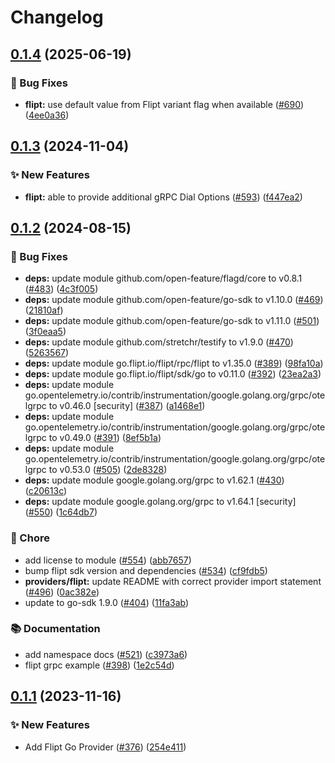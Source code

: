 # Changelog

## [0.1.4](https://github.com/open-feature/go-sdk-contrib/compare/providers/flipt/v0.1.3...providers/flipt/v0.1.4) (2025-06-19)


### 🐛 Bug Fixes

* **flipt:** use default value from Flipt variant flag when available ([#690](https://github.com/open-feature/go-sdk-contrib/issues/690)) ([4ee0a36](https://github.com/open-feature/go-sdk-contrib/commit/4ee0a36e90d5511a704a5f44f1fe69af70724960))

## [0.1.3](https://github.com/open-feature/go-sdk-contrib/compare/providers/flipt/v0.1.2...providers/flipt/v0.1.3) (2024-11-04)


### ✨ New Features

* **flipt:** able to provide additional gRPC Dial Options ([#593](https://github.com/open-feature/go-sdk-contrib/issues/593)) ([f447ea2](https://github.com/open-feature/go-sdk-contrib/commit/f447ea239d4bc8520805f96d1d66ab1d0ad5682b))

## [0.1.2](https://github.com/open-feature/go-sdk-contrib/compare/providers/flipt/v0.1.1...providers/flipt/v0.1.2) (2024-08-15)


### 🐛 Bug Fixes

* **deps:** update module github.com/open-feature/flagd/core to v0.8.1 ([#483](https://github.com/open-feature/go-sdk-contrib/issues/483)) ([4c3f005](https://github.com/open-feature/go-sdk-contrib/commit/4c3f005f587902b239ea904c8d050d054dc8afe7))
* **deps:** update module github.com/open-feature/go-sdk to v1.10.0 ([#469](https://github.com/open-feature/go-sdk-contrib/issues/469)) ([21810af](https://github.com/open-feature/go-sdk-contrib/commit/21810afc33fce9a3940ec9dc59e65f140fcbaa57))
* **deps:** update module github.com/open-feature/go-sdk to v1.11.0 ([#501](https://github.com/open-feature/go-sdk-contrib/issues/501)) ([3f0eaa5](https://github.com/open-feature/go-sdk-contrib/commit/3f0eaa575500baa663dc24dbfc6cf8214565471f))
* **deps:** update module github.com/stretchr/testify to v1.9.0 ([#470](https://github.com/open-feature/go-sdk-contrib/issues/470)) ([5263567](https://github.com/open-feature/go-sdk-contrib/commit/52635679b633e01e23196885a4a98d3cecbc8822))
* **deps:** update module go.flipt.io/flipt/rpc/flipt to v1.35.0 ([#389](https://github.com/open-feature/go-sdk-contrib/issues/389)) ([98fa10a](https://github.com/open-feature/go-sdk-contrib/commit/98fa10ad9730695adaf940841e216a83f2a8a00f))
* **deps:** update module go.flipt.io/flipt/sdk/go to v0.11.0 ([#392](https://github.com/open-feature/go-sdk-contrib/issues/392)) ([23ea2a3](https://github.com/open-feature/go-sdk-contrib/commit/23ea2a3f9de3c0b14c7c68a14f3aa91917a8f16c))
* **deps:** update module go.opentelemetry.io/contrib/instrumentation/google.golang.org/grpc/otelgrpc to v0.46.0 [security] ([#387](https://github.com/open-feature/go-sdk-contrib/issues/387)) ([a1468e1](https://github.com/open-feature/go-sdk-contrib/commit/a1468e1fb40515048560b22ab8f343e46ee1a6ed))
* **deps:** update module go.opentelemetry.io/contrib/instrumentation/google.golang.org/grpc/otelgrpc to v0.49.0 ([#391](https://github.com/open-feature/go-sdk-contrib/issues/391)) ([8ef5b1a](https://github.com/open-feature/go-sdk-contrib/commit/8ef5b1a21848b8f9a3bbc35a8f752b067a88b43d))
* **deps:** update module go.opentelemetry.io/contrib/instrumentation/google.golang.org/grpc/otelgrpc to v0.53.0 ([#505](https://github.com/open-feature/go-sdk-contrib/issues/505)) ([2de8328](https://github.com/open-feature/go-sdk-contrib/commit/2de83284ee8f2b2346583b43eafb4d454d716f47))
* **deps:** update module google.golang.org/grpc to v1.62.1 ([#430](https://github.com/open-feature/go-sdk-contrib/issues/430)) ([c20613c](https://github.com/open-feature/go-sdk-contrib/commit/c20613c5079f2a9871c451771aca2b8ab56d7bcb))
* **deps:** update module google.golang.org/grpc to v1.64.1 [security] ([#550](https://github.com/open-feature/go-sdk-contrib/issues/550)) ([1c64db7](https://github.com/open-feature/go-sdk-contrib/commit/1c64db77dabc5d05778e82e1c5e6968b6d530d01))


### 🧹 Chore

* add license to module ([#554](https://github.com/open-feature/go-sdk-contrib/issues/554)) ([abb7657](https://github.com/open-feature/go-sdk-contrib/commit/abb76571c373582f36837587400104eb754c01b9))
* bump flipt sdk version and dependencies ([#534](https://github.com/open-feature/go-sdk-contrib/issues/534)) ([cf9fdb5](https://github.com/open-feature/go-sdk-contrib/commit/cf9fdb51d13935e9f2ea8441e3f00cf31fd550bb))
* **providers/flipt:** update README with correct provider import statement ([#496](https://github.com/open-feature/go-sdk-contrib/issues/496)) ([0ac382e](https://github.com/open-feature/go-sdk-contrib/commit/0ac382ec13390e7290f85ff524e7c401673ddc8c))
* update to go-sdk 1.9.0 ([#404](https://github.com/open-feature/go-sdk-contrib/issues/404)) ([11fa3ab](https://github.com/open-feature/go-sdk-contrib/commit/11fa3aba065a6dd81caca30e76efc16fb64a25e3))


### 📚 Documentation

* add namespace docs ([#521](https://github.com/open-feature/go-sdk-contrib/issues/521)) ([c3973a6](https://github.com/open-feature/go-sdk-contrib/commit/c3973a6bc3e6cbca779880cf09ca337ff1088fbf))
* flipt grpc example ([#398](https://github.com/open-feature/go-sdk-contrib/issues/398)) ([1e2c54d](https://github.com/open-feature/go-sdk-contrib/commit/1e2c54debb3aea0f9b45655e9aa795cae8080313))

## [0.1.1](https://github.com/open-feature/go-sdk-contrib/compare/providers/flipt-v0.1.0...providers/flipt/v0.1.1) (2023-11-16)


### ✨ New Features

* Add Flipt Go Provider ([#376](https://github.com/open-feature/go-sdk-contrib/issues/376)) ([254e411](https://github.com/open-feature/go-sdk-contrib/commit/254e411fba55c461807ee0c11ca44fcafed17bbe))
